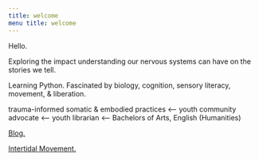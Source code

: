 ```yaml
---
title: welcome 
menu title: welcome
---
```



Hello. 

Exploring the impact understanding our nervous systems can have on the stories we tell. 

Learning Python. Fascinated by biology, cognition, sensory literacy, movement, & liberation. 

trauma-informed somatic & embodied practices <-- youth community advocate <-- youth librarian <-- Bachelors of Arts, English (Humanities) 

[Blog.](/blog.md)

[Intertidal Movement.](/intertidal_movement.md)


